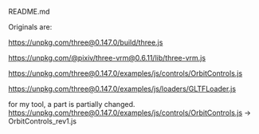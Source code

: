 
README.md

Originals are:

https://unpkg.com/three@0.147.0/build/three.js

https://unpkg.com/@pixiv/three-vrm@0.6.11/lib/three-vrm.js

https://unpkg.com/three@0.147.0/examples/js/controls/OrbitControls.js

https://unpkg.com/three@0.147.0/examples/js/loaders/GLTFLoader.js



for my tool, a part is partially changed.
https://unpkg.com/three@0.147.0/examples/js/controls/OrbitControls.js ->  OrbitControls_rev1.js

